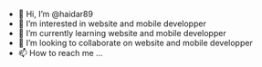 - 👋 Hi, I’m @haidar89
- 👀 I’m interested in website and mobile developper
- 🌱 I’m currently learning website and mobile developper
- 💞️ I’m looking to collaborate on website and mobile developper
- 📫 How to reach me ...

<!---
haidar89/haidar89 is a ✨ special ✨ repository because its `README.md` (this file) appears on your GitHub profile.
You can click the Preview link to take a look at your changes.
--->
